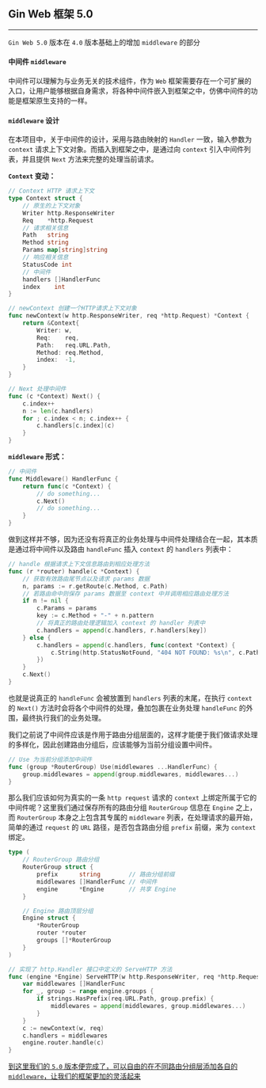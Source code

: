 ## Gin Web 框架 5.0

------

`Gin Web 5.0` 版本在 `4.0` 版本基础上的增加 `middleware` 的部分

#### 中间件 `middleware`

中间件可以理解为与业务无关的技术组件，作为 `Web` 框架需要存在一个可扩展的入口，让用户能够根据自身需求，将各种中间件嵌入到框架之中，仿佛中间件的功能是框架原生支持的一样。

#### `middleware` 设计

在本项目中，关于中间件的设计，采用与路由映射的 `Handler` 一致，输入参数为 `context` 请求上下文对象。而插入到框架之中，是通过向 `context` 引入中间件列表，并且提供 `Next` 方法来完整的处理当前请求。

**`Context` 变动：**

```go
// Context HTTP 请求上下文
type Context struct {
	// 原生的上下文对象
	Writer http.ResponseWriter
	Req    *http.Request
	// 请求相关信息
	Path   string
	Method string
	Params map[string]string
	// 响应相关信息
	StatusCode int
	// 中间件
	handlers []HandlerFunc
	index    int
}

// newContext 创建一个HTTP请求上下文对象
func newContext(w http.ResponseWriter, req *http.Request) *Context {
	return &Context{
		Writer: w,
		Req:    req,
		Path:   req.URL.Path,
		Method: req.Method,
		index:  -1,
	}
}

// Next 处理中间件
func (c *Context) Next() {
	c.index++
	n := len(c.handlers)
	for ; c.index < n; c.index++ {
		c.handlers[c.index](c)
	}
}
```

**`middleware` 形式：**

```go
// 中间件
func Middleware() HandlerFunc {
    return func(c *Context) {
        // do something...
        c.Next()
        // do something...
    }
}
```

做到这样并不够，因为还没有将真正的业务处理与中间件处理结合在一起，其本质是通过将中间件以及路由 `handleFunc` 插入 `context` 的 `handlers` 列表中：

```go
// handle 根据请求上下文信息路由到相应处理方法
func (r *router) handle(c *Context) {
	// 获取有效路由尾节点以及请求 params 数据
	n, params := r.getRoute(c.Method, c.Path)
	// 若路由命中则保存 params 数据至 context 中并调用相应路由处理方法
	if n != nil {
		c.Params = params
		key := c.Method + "-" + n.pattern
		// 将真正的路由处理逻辑加入 context 的 handler 列表中
		c.handlers = append(c.handlers, r.handlers[key])
	} else {
		c.handlers = append(c.handlers, func(context *Context) {
			c.String(http.StatusNotFound, "404 NOT FOUND: %s\n", c.Path)
		})
	}
	c.Next()
}
```

也就是说真正的 `handleFunc` 会被放置到 `handlers` 列表的末尾，在执行 `context` 的 `Next()` 方法时会将各个中间件的处理，叠加包裹在业务处理 `handleFunc` 的外围，最终执行我们的业务处理。

我们之前说了中间件应该是作用于路由分组层面的，这样才能便于我们做请求处理的多样化，因此创建路由分组后，应该能够为当前分组设置中间件。

```go
// Use 为当前分组添加中间件
func (group *RouterGroup) Use(middlewares ...HandlerFunc) {
	group.middlewares = append(group.middlewares, middlewares...)
}
```

那么我们应该如何为真实的一条 `http request` 请求的 `context` 上绑定所属于它的中间件呢？这里我们通过保存所有的路由分组 `RouterGroup` 信息在 `Engine` 之上，而 `RouterGroup` 本身之上包含其专属的 `middleware` 列表，在处理请求的最开始，简单的通过 `request` 的 `URL` 路径，是否包含路由分组 `prefix` 前缀，来为 `context` 绑定。

```go
type (
	// RouterGroup 路由分组
	RouterGroup struct {
		prefix      string        // 路由分组前缀
		middlewares []HandlerFunc // 中间件
		engine      *Engine       // 共享 Engine
	}

	// Engine 路由顶层分组
	Engine struct {
		*RouterGroup
		router *router
		groups []*RouterGroup
	}
)

// 实现了 http.Handler 接口中定义的 ServeHTTP 方法
func (engine *Engine) ServeHTTP(w http.ResponseWriter, req *http.Request) {
	var middlewares []HandlerFunc
	for _, group := range engine.groups {
		if strings.HasPrefix(req.URL.Path, group.prefix) {
			middlewares = append(middlewares, group.middlewares...)
		}
	}
	c := newContext(w, req)
	c.handlers = middlewares
	engine.router.handle(c)
}
```

[到这里我们的 `5.0` 版本便完成了，可以自由的在不同路由分组层添加各自的 `middleware`，让我们的框架更加的灵活起来]()